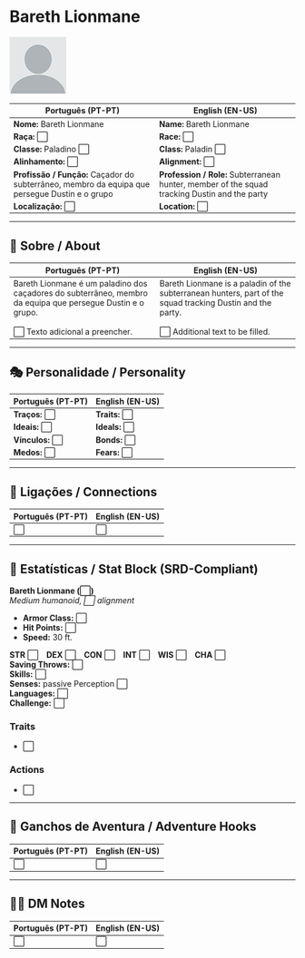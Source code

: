 # Bareth Lionmane

![Bareth Lionmane](docs/assets/npc/npc_blank.png)

| **Português (PT-PT)** | **English (EN-US)** |
| --------------------- | ------------------- |
| **Nome:** Bareth Lionmane | **Name:** Bareth Lionmane |
| **Raça:** ⬜ | **Race:** ⬜ |
| **Classe:** Paladino ⬜ | **Class:** Paladin ⬜ |
| **Alinhamento:** ⬜ | **Alignment:** ⬜ |
| **Profissão / Função:** Caçador do subterrâneo, membro da equipa que persegue Dustin e o grupo | **Profession / Role:** Subterranean hunter, member of the squad tracking Dustin and the party |
| **Localização:** ⬜ | **Location:** ⬜ |

---

## 📖 Sobre / About

| **Português (PT-PT)** | **English (EN-US)** |
| --------------------- | ------------------- |
| Bareth Lionmane é um paladino dos caçadores do subterrâneo, membro da equipa que persegue Dustin e o grupo. <br><br>⬜ Texto adicional a preencher. | Bareth Lionmane is a paladin of the subterranean hunters, part of the squad tracking Dustin and the party. <br><br>⬜ Additional text to be filled. |

---

## 🎭 Personalidade / Personality

| **Português (PT-PT)** | **English (EN-US)** |
| --------------------- | ------------------- |
| **Traços:** ⬜ | **Traits:** ⬜ |
| **Ideais:** ⬜ | **Ideals:** ⬜ |
| **Vínculos:** ⬜ | **Bonds:** ⬜ |
| **Medos:** ⬜ | **Fears:** ⬜ |

---

## 🔗 Ligações / Connections

| **Português (PT-PT)** | **English (EN-US)** |
| --------------------- | ------------------- |
| ⬜ | ⬜ |

---

<!-- 🔒 DM-ONLY SECTION BELOW -->

## 🧩 Estatísticas / Stat Block (SRD-Compliant)

**Bareth Lionmane (⬜)**  
*Medium humanoid, ⬜ alignment*

- **Armor Class:** ⬜  
- **Hit Points:** ⬜  
- **Speed:** 30 ft.  

**STR** ⬜ **DEX** ⬜ **CON** ⬜ **INT** ⬜ **WIS** ⬜ **CHA** ⬜  
**Saving Throws:** ⬜  
**Skills:** ⬜  
**Senses:** passive Perception ⬜  
**Languages:** ⬜  
**Challenge:** ⬜  

### Traits
- ⬜

### Actions
- ⬜

---

## 🎲 Ganchos de Aventura / Adventure Hooks

| **Português (PT-PT)** | **English (EN-US)** |
| --------------------- | ------------------- |
| ⬜ | ⬜ |

---

## 🧑‍💻 DM Notes

| **Português (PT-PT)** | **English (EN-US)** |
| --------------------- | ------------------- |
| ⬜ | ⬜ |
